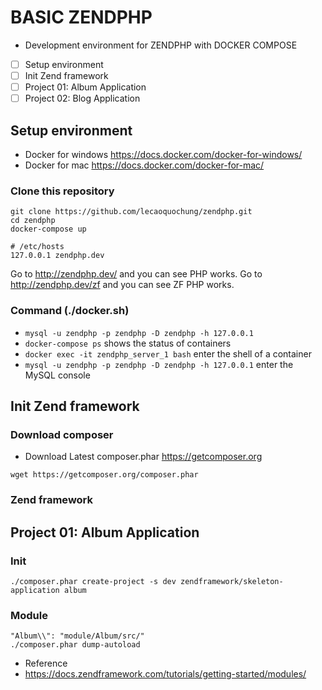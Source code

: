 # BASIC ZENDPHP
- Development environment for ZENDPHP with DOCKER COMPOSE
- [ ] Setup environment
- [ ] Init Zend framework
- [ ] Project 01: Album Application
- [ ] Project 02: Blog Application

## Setup environment
- Docker for windows https://docs.docker.com/docker-for-windows/
- Docker for mac https://docs.docker.com/docker-for-mac/

### Clone this repository
```
git clone https://github.com/lecaoquochung/zendphp.git
cd zendphp
docker-compose up

# /etc/hosts
127.0.0.1 zendphp.dev
```

Go to <http://zendphp.dev/> and you can see PHP works.
Go to <http://zendphp.dev/zf> and you can see ZF PHP works.

### Command (./docker.sh)
- `mysql -u zendphp -p zendphp -D zendphp -h 127.0.0.1`
- `docker-compose ps` shows the status of containers
- `docker exec -it zendphp_server_1 bash` enter the shell of a container
- `mysql -u zendphp -p zendphp -D zendphp -h 127.0.0.1` enter the MySQL console

## Init Zend framework
### Download composer
- Download Latest composer.phar https://getcomposer.org
```
wget https://getcomposer.org/composer.phar
```

### Zend framework

## Project 01: Album Application
### Init
```
./composer.phar create-project -s dev zendframework/skeleton-application album
```

### Module
```
"Album\\": "module/Album/src/"
./composer.phar dump-autoload
```

- Reference
 - https://docs.zendframework.com/tutorials/getting-started/modules/
